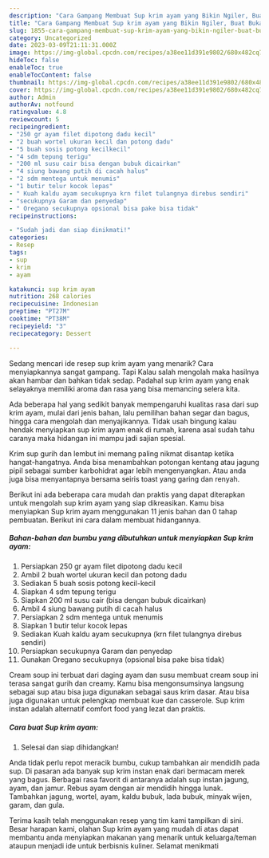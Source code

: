 ```yaml
---
description: "Cara Gampang Membuat Sup krim ayam yang Bikin Ngiler, Buat Buka Puasa Lezat Sekali"
title: "Cara Gampang Membuat Sup krim ayam yang Bikin Ngiler, Buat Buka Puasa Lezat Sekali"
slug: 1855-cara-gampang-membuat-sup-krim-ayam-yang-bikin-ngiler-buat-buka-puasa-lezat-sekali
category: Uncategorized
date: 2023-03-09T21:11:31.000Z
image: https://img-global.cpcdn.com/recipes/a38ee11d391e9802/680x482cq70/sup-krim-ayam-foto-resep-utama.jpg
hideToc: false
enableToc: true
enableTocContent: false
thumbnail: https://img-global.cpcdn.com/recipes/a38ee11d391e9802/680x482cq70/sup-krim-ayam-foto-resep-utama.jpg
cover: https://img-global.cpcdn.com/recipes/a38ee11d391e9802/680x482cq70/sup-krim-ayam-foto-resep-utama.jpg
author: Admin
authorAv: notfound
ratingvalue: 4.8
reviewcount: 5
recipeingredient:
- "250 gr ayam filet dipotong dadu kecil"
- "2 buah wortel ukuran kecil dan potong dadu"
- "5 buah sosis potong kecilkecil"
- "4 sdm tepung terigu"
- "200 ml susu cair bisa dengan bubuk dicairkan"
- "4 siung bawang putih di cacah halus"
- "2 sdm mentega untuk menumis"
- "1 butir telur kocok lepas"
- " Kuah kaldu ayam secukupnya krn filet tulangnya direbus sendiri"
- "secukupnya Garam dan penyedap"
- " Oregano secukupnya opsional bisa pake bisa tidak"
recipeinstructions:

- "Sudah jadi dan siap dinikmati!"
categories:
- Resep
tags:
- sup
- krim
- ayam

katakunci: sup krim ayam 
nutrition: 268 calories
recipecuisine: Indonesian
preptime: "PT27M"
cooktime: "PT38M"
recipeyield: "3"
recipecategory: Dessert

---
```



Sedang mencari ide resep sup krim ayam yang menarik? Cara menyiapkannya sangat gampang. Tapi Kalau salah mengolah maka hasilnya akan hambar dan bahkan tidak sedap. Padahal sup krim ayam yang enak selayaknya memiliki aroma dan rasa yang bisa memancing selera kita.


Ada beberapa hal yang sedikit banyak mempengaruhi kualitas rasa dari sup krim ayam, mulai dari jenis bahan, lalu pemilihan bahan segar dan bagus, hingga cara mengolah dan menyajikannya. Tidak usah bingung kalau hendak menyiapkan sup krim ayam enak di rumah, karena asal sudah tahu caranya maka hidangan ini mampu jadi sajian spesial.

Krim sup gurih dan lembut ini memang paling nikmat disantap ketika hangat-hangatnya. Anda bisa menambahkan potongan kentang atau jagung pipil sebagai sumber karbohidrat agar lebih mengenyangkan. Atau anda juga bisa menyantapnya bersama seiris toast yang garing dan renyah.


Berikut ini ada beberapa cara mudah dan praktis yang dapat diterapkan untuk mengolah sup krim ayam yang siap dikreasikan. Kamu bisa menyiapkan Sup krim ayam menggunakan 11 jenis bahan dan 0 tahap pembuatan. Berikut ini cara dalam membuat hidangannya.

<!--inarticleads1-->

##### Bahan-bahan dan bumbu yang dibutuhkan untuk menyiapkan Sup krim ayam:

1. Persiapkan 250 gr ayam filet dipotong dadu kecil
1. Ambil 2 buah wortel ukuran kecil dan potong dadu
1. Sediakan 5 buah sosis potong kecil-kecil
1. Siapkan 4 sdm tepung terigu
1. Siapkan 200 ml susu cair (bisa dengan bubuk dicairkan)
1. Ambil 4 siung bawang putih di cacah halus
1. Persiapkan 2 sdm mentega untuk menumis
1. Siapkan 1 butir telur kocok lepas
1. Sediakan  Kuah kaldu ayam secukupnya (krn filet tulangnya direbus sendiri)
1. Persiapkan secukupnya Garam dan penyedap
1. Gunakan  Oregano secukupnya (opsional bisa pake bisa tidak)


Cream soup ini terbuat dari daging ayam dan susu membuat cream soup ini terasa sangat gurih dan creamy. Kamu bisa mengonsumsinya langsung sebagai sup atau bisa juga digunakan sebagai saus krim dasar. Atau bisa juga digunakan untuk pelengkap membuat kue dan casserole. Sup krim instan adalah alternatif comfort food yang lezat dan praktis. 

<!--inarticleads2-->

##### Cara buat Sup krim ayam:


1. Selesai dan siap dihidangkan!

Anda tidak perlu repot meracik bumbu, cukup tambahkan air mendidih pada sup. Di pasaran ada banyak sup krim instan enak dari bermacam merek yang bagus. Berbagai rasa favorit di antaranya adalah sup instan jagung, ayam, dan jamur. Rebus ayam dengan air mendidih hingga lunak. Tambahkan jagung, wortel, ayam, kaldu bubuk, lada bubuk, minyak wijen, garam, dan gula. 

Terima kasih telah menggunakan resep yang tim kami tampilkan di sini. Besar harapan kami, olahan Sup krim ayam yang mudah di atas dapat membantu anda menyiapkan makanan yang menarik untuk keluarga/teman ataupun menjadi ide untuk berbisnis kuliner. Selamat menikmati
